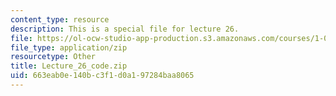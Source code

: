 ```yaml
---
content_type: resource
description: This is a special file for lecture 26.
file: https://ol-ocw-studio-app-production.s3.amazonaws.com/courses/1-00-introduction-to-computers-and-engineering-problem-solving-spring-2012/663eab0e140bc3f1d0a197284baa8065_Lecture_26_code.zip
file_type: application/zip
resourcetype: Other
title: Lecture_26_code.zip
uid: 663eab0e-140b-c3f1-d0a1-97284baa8065
---
```

